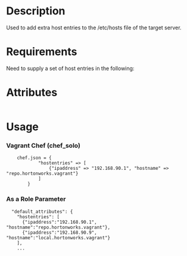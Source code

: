 # Description
Used to add extra host entries to the /etc/hosts file of the target server.

# Requirements
Need to supply a set of host entries in the following:


# Attributes

```

```

# Usage

### Vagrant Chef (chef_solo)

```
    chef.json = {
 	        "hostentries" => [
				{"ipaddress" => "192.168.90.1", "hostname" => "repo.hortonworks.vagrant"}
			]	
   		}
```

### As a Role Parameter

```
  "default_attributes": {
    "hostentries": [
      {"ipaddress":"192.168.90.1", "hostname":"repo.hortonworks.vagrant"},
      {"ipaddress":"192.168.90.9", "hostname":"local.hortonworks.vagrant"}
    ],	
  	...
 
```

